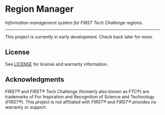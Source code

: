 # Region Manager

_Information management system for FIRST Tech Challenge regions._

---

This project is currently in early development.
Check back later for more.

## License

See [LICENSE](LICENSE.md) for license and warranty information.

## Acknowledgments

_FIRST®_ and _FIRST®_ Tech Challenge (formerly also known as FTC®) are trademarks of For Inspiration and Recognition of Science and Technology (_FIRST®_).
This project is not affiliated with _FIRST®_ and _FIRST®_ provides no warranty or support.
